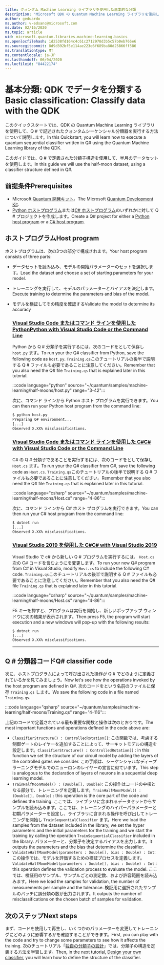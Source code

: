 ```yaml
---
title: クォンタム Machine Learning ライブラリを使用した基本的な分類
description: 'Microsoft QDK の Quantum Machine Learning ライブラリを使用して、Q # で記述されたクォンタムシーケンシャル分類器を実行する方法について説明します。'
author: geduardo
ms.author: v-edsanc@microsoft.com
ms.date: 02/16/2020
ms.topic: article
uid: microsoft.quantum.libraries.machine-learning.basics
ms.openlocfilehash: 1d2538fd164c4c61c2712978d3b5c57b0eb766e6
ms.sourcegitcommit: 8d9d392bf5e114ae223e6f689ba80d25866ff586
ms.translationtype: MT
ms.contentlocale: ja-JP
ms.lasthandoff: 06/04/2020
ms.locfileid: "84422174"
---
```

# <a name="basic-classification-classify-data-with-the-qdk"></a><span data-ttu-id="b7958-103">基本分類: QDK でデータを分類する</span><span class="sxs-lookup"><span data-stu-id="b7958-103">Basic classification: Classify data with the QDK</span></span>

<span data-ttu-id="b7958-104">このクイックスタートでは、QDK の Quantum Machine Learning ライブラリを使用して、Q # で記述されたクォンタムシーケンシャル分類器を実行する方法について説明します。</span><span class="sxs-lookup"><span data-stu-id="b7958-104">In this Quickstart, you will learn how to execute a quantum sequential classifier written in Q# using the Quantum Machine Learning library of the QDK.</span></span> 

<span data-ttu-id="b7958-105">このガイドでは、Q # で定義された分類子構造を使用して、半月のデータセットを使用します。</span><span class="sxs-lookup"><span data-stu-id="b7958-105">In this guide we will use the half-moon dataset, using a classifier structure defined in Q#.</span></span>

## <a name="prerequisites"></a><span data-ttu-id="b7958-106">前提条件</span><span class="sxs-lookup"><span data-stu-id="b7958-106">Prerequisites</span></span>

- <span data-ttu-id="b7958-107">Microsoft [Quantum 開発キット](xref:microsoft.quantum.install)。</span><span class="sxs-lookup"><span data-stu-id="b7958-107">The Microsoft [Quantum Development Kit](xref:microsoft.quantum.install).</span></span>
- <span data-ttu-id="b7958-108">[Python ホストプログラム](xref:microsoft.quantum.install.python)または[C# ホストプログラム](xref:microsoft.quantum.install.cs)のいずれかに対して Q # プロジェクトを作成します。</span><span class="sxs-lookup"><span data-stu-id="b7958-108">Create a Q# project for either a [Python host program](xref:microsoft.quantum.install.python) or a [C# host program](xref:microsoft.quantum.install.cs).</span></span>

## <a name="host-program"></a><span data-ttu-id="b7958-109">ホストプログラム</span><span class="sxs-lookup"><span data-stu-id="b7958-109">Host program</span></span>

<span data-ttu-id="b7958-110">ホストプログラムは、次の3つの部分で構成されます。</span><span class="sxs-lookup"><span data-stu-id="b7958-110">Your host program consists of three parts:</span></span>

- <span data-ttu-id="b7958-111">データセットを読み込み、モデルの開始パラメーターのセットを選択します。</span><span class="sxs-lookup"><span data-stu-id="b7958-111">Load the dataset and choose a set of starting parameters for your model.</span></span>
- <span data-ttu-id="b7958-112">トレーニングを実行して、モデルのパラメーターとバイアスを決定します。</span><span class="sxs-lookup"><span data-stu-id="b7958-112">Execute training to determine the parameters and bias of the model.</span></span>
- <span data-ttu-id="b7958-113">モデルを検証してその精度を確認する</span><span class="sxs-lookup"><span data-stu-id="b7958-113">Validate the model to determine its accuracy</span></span>

    ### <a name="python-with-visual-studio-code-or-the-command-line"></a>[<span data-ttu-id="b7958-114">Visual Studio Code またはコマンド ラインを使用した Python</span><span class="sxs-lookup"><span data-stu-id="b7958-114">Python with Visual Studio Code or the Command Line</span></span>](#tab/tabid-python)

    <span data-ttu-id="b7958-115">Python から Q # 分類子を実行するには、次のコードをとして保存し `host.py` ます。</span><span class="sxs-lookup"><span data-stu-id="b7958-115">To run your the Q# classifier from Python, save the following code as `host.py`.</span></span> <span data-ttu-id="b7958-116">`Training.qs`このチュートリアルの後半で説明する Q # ファイルも必要であることに注意してください。</span><span class="sxs-lookup"><span data-stu-id="b7958-116">Remember that you also need the Q# file `Training.qs` that is explained later in this tutorial.</span></span>

    :::code language="python" source="~/quantum/samples/machine-learning/half-moons/host.py" range="3-42":::

    <span data-ttu-id="b7958-117">次に、コマンド ラインから Python ホスト プログラムを実行できます。</span><span class="sxs-lookup"><span data-stu-id="b7958-117">You can then run your Python host program from the command line:</span></span>

    ```bash
    $ python host.py
    Preparing Q# environment...
    [...]
    Observed X.XX% misclassifications.
    ```

    ### <a name="c-with-visual-studio-code-or-the-command-line"></a>[<span data-ttu-id="b7958-118">Visual Studio Code またはコマンド ラインを使用した C#</span><span class="sxs-lookup"><span data-stu-id="b7958-118">C# with Visual Studio Code or the Command Line</span></span>](#tab/tabid-csharp)

    <span data-ttu-id="b7958-119">C# の Q # 分類子であることを実行するには、次のコードをとして保存し `Host.cs` ます。</span><span class="sxs-lookup"><span data-stu-id="b7958-119">To run your the Q# classifier from C#, save the following code as `Host.cs`.</span></span> <span data-ttu-id="b7958-120">`Training.qs`このチュートリアルの後半で説明する Q # ファイルも必要であることに注意してください。</span><span class="sxs-lookup"><span data-stu-id="b7958-120">Remember that you also need the Q# file `Training.qs` that is explained later in this tutorial.</span></span>

    :::code language="csharp" source="~/quantum/samples/machine-learning/half-moons/Host.cs" range="4-86":::

    <span data-ttu-id="b7958-121">次に、コマンド ラインから C# ホスト プログラムを実行できます。</span><span class="sxs-lookup"><span data-stu-id="b7958-121">You can then run your C# host program from the command line:</span></span>

    ```bash
    $ dotnet run
    [...]
    Observed X.XX% misclassifications.
    ```

    ### <a name="c-with-visual-studio-2019"></a>[<span data-ttu-id="b7958-122">Visual Studio 2019 を使用した C#</span><span class="sxs-lookup"><span data-stu-id="b7958-122">C# with Visual Studio 2019</span></span>](#tab/tabid-vs2019)

    <span data-ttu-id="b7958-123">Visual Studio で c# から新しい Q # プログラムを実行するには、 `Host.cs` 次の C# コードを含むようにを変更します。</span><span class="sxs-lookup"><span data-stu-id="b7958-123">To run your new Q# program from C# in Visual Studio, modify `Host.cs` to include the following C# code.</span></span> <span data-ttu-id="b7958-124">`Training.qs`このチュートリアルの後半で説明する Q # ファイルも必要であることに注意してください。</span><span class="sxs-lookup"><span data-stu-id="b7958-124">Remember that you also need the Q# file `Training.qs` that is explained later in this tutorial.</span></span>

    :::code language="csharp" source="~/quantum/samples/machine-learning/half-moons/Host.cs" range="4-86":::

    <span data-ttu-id="b7958-125">F5 キーを押すと、プログラムは実行を開始し、新しいポップアップ ウィンドウに次の結果が表示されます。</span><span class="sxs-lookup"><span data-stu-id="b7958-125">Then press F5, the program will start execution and a new windows will pop-up with the following results:</span></span> 

    ```bash
    $ dotnet run
    [...]
    Observed X.XX% misclassifications.
    ```
    ***

## <a name="q-classifier-code"></a><span data-ttu-id="b7958-126">Q \# 分類器コード</span><span class="sxs-lookup"><span data-stu-id="b7958-126">Q\# classifier code</span></span>

<span data-ttu-id="b7958-127">次に、ホストプログラムによって呼び出された操作が Q # でどのように定義されているかを見てみましょう。</span><span class="sxs-lookup"><span data-stu-id="b7958-127">Now let's see how the operations invoked by the host program are defined in Q#.</span></span>
<span data-ttu-id="b7958-128">次のコードをという名前のファイルに保存 `Training.qs` します。</span><span class="sxs-lookup"><span data-stu-id="b7958-128">We save the following code in a file named `Training.qs`.</span></span>

:::code language="qsharp" source="~/quantum/samples/machine-learning/half-moons/Training.qs" range="4-116":::

<span data-ttu-id="b7958-129">上記のコードで定義されている最も重要な関数と操作は次のとおりです。</span><span class="sxs-lookup"><span data-stu-id="b7958-129">The most important functions and operations defined in the code above are:</span></span>

- <span data-ttu-id="b7958-130">`ClassifierStructure() : ControlledRotation[]`: この関数では、考慮する制御ゲートのレイヤーを追加することによって、サーキットモデルの構造を設定します。</span><span class="sxs-lookup"><span data-stu-id="b7958-130">`ClassifierStructure() : ControlledRotation[]` : in this function we set the structure of our circuit model by adding the layers of the controlled gates we consider.</span></span> <span data-ttu-id="b7958-131">この手順は、シーケンシャルなディープラーニングモデルでのニューロンのレイヤーの宣言に似ています。</span><span class="sxs-lookup"><span data-stu-id="b7958-131">This step is analogous to the declaration of layers of neurons in a sequential deep learning model.</span></span>
- <span data-ttu-id="b7958-132">`TrainHalfMoonModel() : (Double[], Double)`: この操作はコードの中核となる部分で、トレーニングを定義します。</span><span class="sxs-lookup"><span data-stu-id="b7958-132">`TrainHalfMoonModel() : (Double[], Double)` : this operation is the core part of the code and defines the training.</span></span> <span data-ttu-id="b7958-133">ここでは、ライブラリに含まれるデータセットからサンプルを読み込みます。ここでは、トレーニングのハイパーパラメーターと初期パラメーターを設定し、ライブラリに含まれる操作を呼び出してトレーニングを開始し `TrainSequentialClassifier` ます。</span><span class="sxs-lookup"><span data-stu-id="b7958-133">Here we load the samples from the dataset included in the library, we set the hyper parameters and the initial parameters for the training and we start the training by calling the operation `TrainSequentialClassifier` included in the library.</span></span> <span data-ttu-id="b7958-134">パラメーターと、分類子を決定するバイアスを出力します。</span><span class="sxs-lookup"><span data-stu-id="b7958-134">It outputs the parameters and the bias that determine the classifier.</span></span>
- <span data-ttu-id="b7958-135">`ValidateHalfMoonModel(parameters : Double[], bias : Double) : Int`: この操作では、モデルを評価するための検証プロセスを定義します。</span><span class="sxs-lookup"><span data-stu-id="b7958-135">`ValidateHalfMoonModel(parameters : Double[], bias : Double) : Int` : this operation defines the validation process to evaluate the model.</span></span> <span data-ttu-id="b7958-136">ここでは、検証用のサンプル、サンプルごとの測定数、および許容範囲を読み込みます。</span><span class="sxs-lookup"><span data-stu-id="b7958-136">Here we load the samples for validation, the number of measurements per sample and the tolerance.</span></span> <span data-ttu-id="b7958-137">検証用に選択されたサンプルのバッチに誤分類の数が出力されます。</span><span class="sxs-lookup"><span data-stu-id="b7958-137">It outputs the number of misclassifications on the chosen batch of samples for validation.</span></span>

## <a name="next-steps"></a><span data-ttu-id="b7958-138">次のステップ</span><span class="sxs-lookup"><span data-stu-id="b7958-138">Next steps</span></span>

<span data-ttu-id="b7958-139">まず、コードを使用して再生し、いくつかのパラメーターを変更してトレーニングにどのように影響するかを確認することができます。</span><span class="sxs-lookup"><span data-stu-id="b7958-139">First, you can play with the code and try to change some parameters to see how it affects the training.</span></span> <span data-ttu-id="b7958-140">次のチュートリアル「[独自の分類子の設計](xref:microsoft.quantum.libraries.machine-learning.design)」では、分類子の構造を定義する方法を学習します。</span><span class="sxs-lookup"><span data-stu-id="b7958-140">Then, in the next tutorial, [Design your own classifier](xref:microsoft.quantum.libraries.machine-learning.design),  you will learn how to define the structure of the classifier.</span></span>
